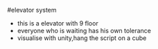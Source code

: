 #elevator system
* this is a elevator with 9 floor
* everyone who is waiting has his own tolerance
* visualise with unity,hang the script on a cube
